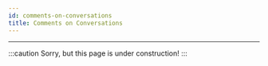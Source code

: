 ```yaml
---
id: comments-on-conversations
title: Comments on Conversations
---
```


---------------

:::caution
Sorry, but this page is under construction!
:::